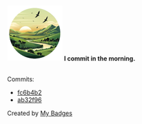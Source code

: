 <img src="https://github.com/my-badges/my-badges/blob/master/badges/time-of-commit/morning-commits.png?raw=true" alt="I commit in the morning." title="I commit in the morning." width="128">
<strong>I commit in the morning.</strong>
<br><br>

Commits:

- <a href="https://github.com/epfl-si/dashboard-certificates/commit/fc6b4b265800d7cba865cfc174f93f87eebca34b">fc6b4b2</a>
- <a href="https://github.com/SaskyaPanchaud/WordPress/commit/ab32f96864edab69253bb61dfce1ad4995ec4eae">ab32f96</a>


Created by <a href="https://github.com/my-badges/my-badges">My Badges</a>
